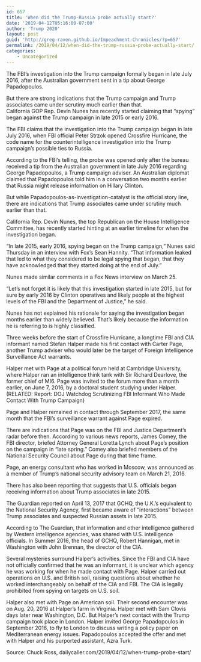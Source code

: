 ```yaml
---
id: 657
title: 'When did the Trump-Russia probe actually start?'
date: '2019-04-12T05:16:00-07:00'
author: 'Trump 2020'
layout: post
guid: 'http://greg-raven.github.io/Impeachment-Chronicles/?p=657'
permalink: /2019/04/12/when-did-the-trump-russia-probe-actually-start/
categories:
    - Uncategorized
---
```


The FBI’s investigation into the Trump campaign formally began in late July 2016, after the Australian government sent in a tip about George Papadopoulos.

But there are strong indications that the Trump campaign and Trump associates came under scrutiny much earlier than that.  
California GOP Rep. Devin Nunes has recently started claiming that “spying” began against the Trump campaign in late 2015 or early 2016.

The FBI claims that the investigation into the Trump campaign began in late July 2016, when FBI official Peter Strzok opened Crossfire Hurricane, the code name for the counterintelligence investigation into the Trump campaign’s possible ties to Russia.

According to the FBI’s telling, the probe was opened only after the bureau received a tip from the Australian government in late July 2016 regarding George Papadopoulos, a Trump campaign adviser. An Australian diplomat claimed that Papadopoulos told him in a conversation two months earlier that Russia might release information on Hillary Clinton.

But while Papadopoulos-as-investigation-catalyst is the official story line, there are indications that Trump associates came under scrutiny much earlier than that.

California Rep. Devin Nunes, the top Republican on the House Intelligence Committee, has recently started hinting at an earlier timeline for when the investigation began.

“In late 2015, early 2016, spying began on the Trump campaign,” Nunes said Thursday in an interview with Fox’s Sean Hannity. “That information leaked that led to what they considered to be legal spying that began, that they have acknowledged that they started doing at the end of July.”

Nunes made similar comments in a Fox News interview on March 25.

“Let’s not forget it is likely that this investigation started in late 2015, but for sure by early 2016 by Clinton operatives and likely people at the highest levels of the FBI and the Department of Justice,” he said.

Nunes has not explained his rationale for saying the investigation began months earlier than widely believed. That’s likely because the information he is referring to is highly classified.

Three weeks before the start of Crossfire Hurricane, a longtime FBI and CIA informant named Stefan Halper made his first contact with Carter Page, another Trump adviser who would later be the target of Foreign Intelligence Surveillance Act warrants.

Halper met with Page at a political forum held at Cambridge University, where Halper ran an intelligence think tank with Sir Richard Dearlove, the former chief of MI6. Page was invited to the forum more than a month earlier, on June 7, 2016, by a doctoral student studying under Halper. (RELATED: Report: DOJ Watchdog Scrutinizing FBI Informant Who Made Contact With Trump Campaign)

Page and Halper remained in contact through September 2017, the same month that the FBI’s surveillance warrant against Page expired.

There are indications that Page was on the FBI and Justice Department’s radar before then. According to various news reports, James Comey, the FBI director, briefed Attorney General Loretta Lynch about Page’s position on the campaign in “late spring.” Comey also briefed members of the National Security Council about Page during that time frame.

Page, an energy consultant who has worked in Moscow, was announced as a member of Trump’s national security advisory team on March 21, 2016.

There has also been reporting that suggests that U.S. officials began receiving information about Trump associates in late 2015.

The Guardian reported on April 13, 2017 that GCHQ, the U.K.’s equivalent to the National Security Agency, first became aware of “interactions” between Trump associates and suspected Russian assets in late 2015.

According to The Guardian, that information and other intelligence gathered by Western intelligence agencies, was shared with U.S. intelligence officials. In Summer 2016, the head of GCHQ, Robert Hannigan, met in Washington with John Brennan, the director of the CIA.

Several mysteries surround Halper’s activities. Since the FBI and CIA have not officially confirmed that he was an informant, it is unclear which agency he was working for when he made contact with Page. Halper carried out operations on U.S. and British soil, raising questions about whether he worked interchangeably on behalf of the CIA and FBI. The CIA is legally prohibited from spying on targets on U.S. soil.

Halper also met with Page on American soil. Their second encounter was on Aug. 20, 2016 at Halper’s farm in Virginia. Halper met with Sam Clovis days later near Washington, D.C. But Halper’s next contact with the Trump campaign took place in London. Halper invited George Papadopoulos in September 2016, to fly to London to discuss writing a policy paper on Mediterranean energy issues. Papadopoulos accepted the offer and met with Halper and his purported assistant, Azra Turk.

Source: Chuck Ross, dailycaller.com/2019/04/12/when-trump-probe-start/